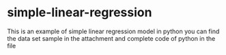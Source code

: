 # simple-linear-regression
This is an example of simple linear regression model in python 
you can find the data set sample in the attachment and complete code of python in the file 
